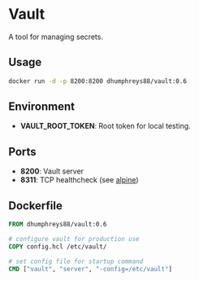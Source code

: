 # Vault

A tool for managing secrets.

## Usage

```bash
docker run -d -p 8200:8200 dhumphreys88/vault:0.6
```

## Environment

- __VAULT_ROOT_TOKEN__: Root token for local testing.

## Ports

- __8200__: Vault server
- __8311__: TCP healthcheck (see [alpine](../alpine/))

## Dockerfile

```dockerfile
FROM dhumphreys88/vault:0.6

# configure vault for production use
COPY config.hcl /etc/vault/

# set config file for startup command
CMD ["vault", "server", "-config=/etc/vault"]
```
